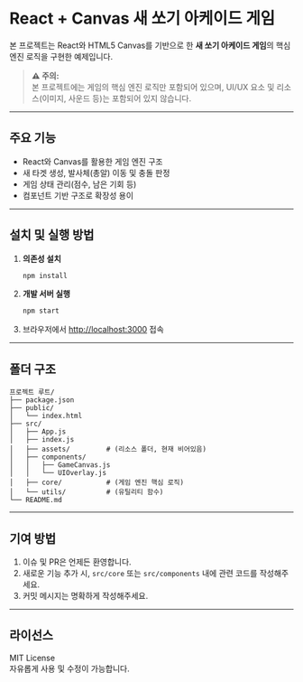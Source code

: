 # React + Canvas 새 쏘기 아케이드 게임

본 프로젝트는 React와 HTML5 Canvas를 기반으로 한 **새 쏘기 아케이드 게임**의 핵심 엔진 로직을 구현한 예제입니다.

> **⚠️ 주의:**  
> 본 프로젝트에는 게임의 핵심 엔진 로직만 포함되어 있으며, UI/UX 요소 및 리소스(이미지, 사운드 등)는 포함되어 있지 않습니다.

---

## 주요 기능

- React와 Canvas를 활용한 게임 엔진 구조
- 새 타겟 생성, 발사체(총알) 이동 및 충돌 판정
- 게임 상태 관리(점수, 남은 기회 등)
- 컴포넌트 기반 구조로 확장성 용이

---

## 설치 및 실행 방법

1. **의존성 설치**
   ```bash
   npm install
   ```

2. **개발 서버 실행**
   ```bash
   npm start
   ```

3. 브라우저에서 [http://localhost:3000](http://localhost:3000) 접속

---

## 폴더 구조

```
프로젝트 루트/
├── package.json
├── public/
│   └── index.html
├── src/
│   ├── App.js
│   ├── index.js
│   ├── assets/         # (리소스 폴더, 현재 비어있음)
│   ├── components/
│   │   ├── GameCanvas.js
│   │   └── UIOverlay.js
│   ├── core/           # (게임 엔진 핵심 로직)
│   └── utils/          # (유틸리티 함수)
└── README.md
```

---

## 기여 방법

1. 이슈 및 PR은 언제든 환영합니다.
2. 새로운 기능 추가 시, `src/core` 또는 `src/components` 내에 관련 코드를 작성해주세요.
3. 커밋 메시지는 명확하게 작성해주세요.

---

## 라이선스

MIT License  
자유롭게 사용 및 수정이 가능합니다.